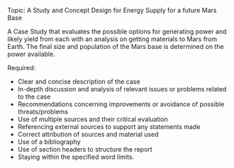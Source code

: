 Topic: A Study and Concept Design for Energy Supply for a future Mars Base
 
A Case Study that evaluates the possible options for generating power and likely yield from each with an analysis on getting materials to Mars from Earth. The final size and population of the Mars base is determined on the power available.

Required:
- Clear and concise description of the case
- In-depth discussion and analysis of relevant issues or problems related to the case
- Recommendations concerning improvements or avoidance of possible threats/problems
- Use of multiple sources and their critical evaluation
- Referencing external sources to support any statements made
- Correct attribution of sources and material used
- Use of a bibliography
- Use of section headers to structure the report
- Staying within the specified word limits.
